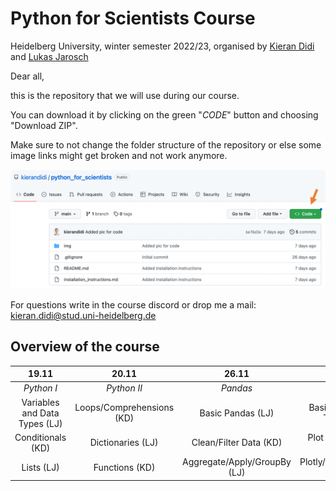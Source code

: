 # Python for Scientists Course

Heidelberg University, winter semester 2022/23, organised by [Kieran Didi](https://github.com/kierandidi) and [Lukas Jarosch](https://github.com/ljarosch)

Dear all, 

this is the repository that we will use during our course. 

You can download it by clicking on the green "_CODE_" button and choosing "Download ZIP".

Make sure to not change the folder structure of the repository or else some image links might get broken and not work anymore.

<div>
<img src="img/explanation_download.png" width="700"/>
</div>

For questions write in the course discord or drop me a mail: kieran.didi@stud.uni-heidelberg.de

## Overview of the course

**19.11**|**20.11**|**26.11**|**27.11**
:-----:|:-----:|:-----:|:-----:
*Python I*|*Python II*|*Pandas*|*Seaborn*
Variables and Data Types (LJ)|Loops/Comprehensions (KD)|Basic Pandas (LJ)|Basic Plotting/Plot Types (KD)
Conditionals (KD)|Dictionaries (LJ)|Clean/Filter Data (KD)|Plot Customization (LJ)
Lists (LJ)|Functions (KD)|Aggregate/Apply/GroupBy (LJ)| Plotly/GIFs/Animations (KD)
